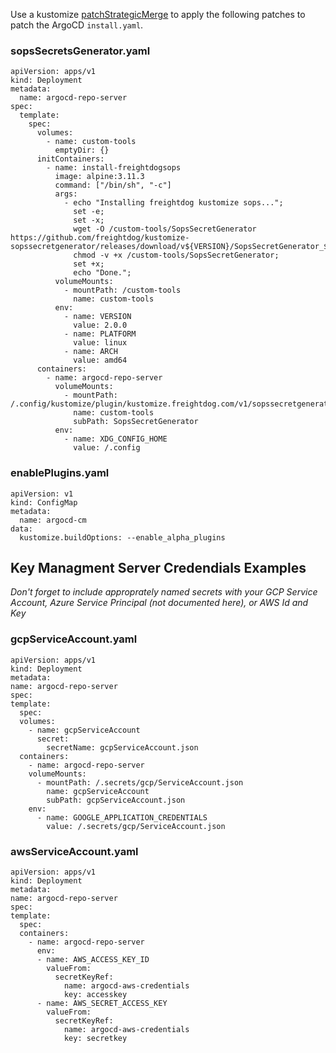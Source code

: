 
Use a kustomize [patchStrategicMerge](https://github.com/kubernetes-sigs/kustomize/blob/master/docs/glossary.md#patchstrategicmerge) to apply the following patches to patch the ArgoCD `install.yaml`.

### sopsSecretsGenerator.yaml

    apiVersion: apps/v1
    kind: Deployment
    metadata:
      name: argocd-repo-server
    spec:
      template:
        spec:
          volumes:
            - name: custom-tools
              emptyDir: {}
          initContainers:
            - name: install-freightdogsops
              image: alpine:3.11.3
              command: ["/bin/sh", "-c"]
              args:
                - echo "Installing freightdog kustomize sops...";
                  set -e;
                  set -x;
                  wget -O /custom-tools/SopsSecretGenerator https://github.com/freightdog/kustomize-sopssecretgenerator/releases/download/v${VERSION}/SopsSecretGenerator_${VERSION}_${PLATFORM}_${ARCH};
                  chmod -v +x /custom-tools/SopsSecretGenerator;
                  set +x;
                  echo "Done.";
              volumeMounts:
                - mountPath: /custom-tools
                  name: custom-tools
              env:
                - name: VERSION
                  value: 2.0.0
                - name: PLATFORM
                  value: linux
                - name: ARCH
                  value: amd64
          containers:
            - name: argocd-repo-server
              volumeMounts:
                - mountPath: /.config/kustomize/plugin/kustomize.freightdog.com/v1/sopssecretgenerator/SopsSecretGenerator
                  name: custom-tools
                  subPath: SopsSecretGenerator
              env:
                - name: XDG_CONFIG_HOME
                  value: /.config

### enablePlugins.yaml

    apiVersion: v1
    kind: ConfigMap
    metadata:
      name: argocd-cm
    data:
      kustomize.buildOptions: --enable_alpha_plugins

## Key Managment Server Credendials Examples

*Don't forget to include approprately named secrets with your GCP Service Account, Azure Service Principal (not documented here), or AWS Id and Key*

### gcpServiceAccount.yaml

    apiVersion: apps/v1
    kind: Deployment
    metadata:
    name: argocd-repo-server
    spec:
    template:
      spec:
      volumes:
        - name: gcpServiceAccount
          secret:
            secretName: gcpServiceAccount.json
      containers:
        - name: argocd-repo-server
        volumeMounts:
          - mountPath: /.secrets/gcp/ServiceAccount.json
            name: gcpServiceAccount
            subPath: gcpServiceAccount.json
        env:
          - name: GOOGLE_APPLICATION_CREDENTIALS
            value: /.secrets/gcp/ServiceAccount.json


### awsServiceAccount.yaml

    apiVersion: apps/v1
    kind: Deployment
    metadata:
    name: argocd-repo-server
    spec:
    template:
      spec:
      containers:
        - name: argocd-repo-server
          env:
          - name: AWS_ACCESS_KEY_ID
            valueFrom:
              secretKeyRef:
                name: argocd-aws-credentials
                key: accesskey
          - name: AWS_SECRET_ACCESS_KEY
            valueFrom:
              secretKeyRef:
                name: argocd-aws-credentials
                key: secretkey
